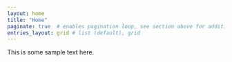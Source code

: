 ```yaml
---
layout: home
title: "Home"
paginate: true  # enables pagination loop, see section above for additional setup
entries_layout: grid # list (default), grid
---
```


This is some sample text here.